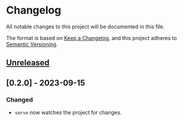 # Changelog

All notable changes to this project will be documented in this file.

The format is based on [Keep a Changelog](https://keepachangelog.com/en/1.0.0/),
and this project adheres to [Semantic Versioning](https://semver.org/spec/v2.0.0.html).

## [Unreleased]

## [0.2.0] - 2023-09-15

### Changed

- `serve` now watches the project for changes.

[unreleased]: https://github.com/ziacik/nx-tools/compare/azure-func-0.0.2...HEAD
[0.0.2]: https://github.com/ziacik/nx-tools/compare/azure-func-0.0.1...azure-func-0.0.2
[0.0.1]: https://github.com/ziacik/nx-tools/releases/tag/azure-func-0.0.1
